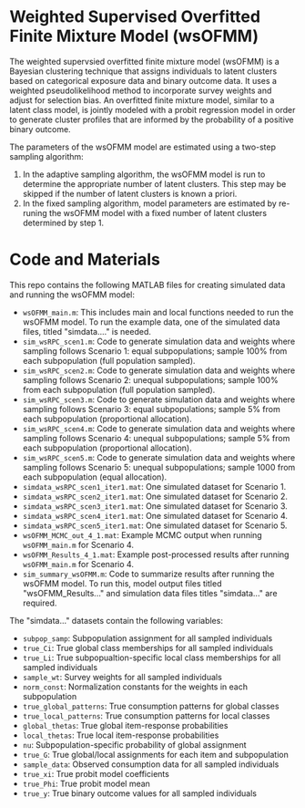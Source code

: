 # Weighted Supervised Overfitted Finite Mixture Model (wsOFMM)

The weighted supervsied overfitted finite mixture model (wsOFMM) is a Bayesian clustering technique that assigns individuals to latent clusters based on categorical exposure data and binary outcome data. It uses a weighted pseudolikelihood method to incorporate survey weights and adjust for selection bias. An overfitted finite mixture model, similar to a latent class model, is jointly modeled with a probit regression model in order to generate cluster profiles that are informed by the probability of a positive binary outcome.

The parameters of the wsOFMM model are estimated using a two-step sampling algorithm:

1. In the adaptive sampling algorithm, the wsOFMM model is run to determine the appropriate number of latent clusters. This step may be skipped if the number of latent clusters is known a priori.
2. In the fixed sampling algorithm, model parameters are estimated by re-runing the wsOFMM model with a fixed number of latent clusters determined by step 1.

# Code and Materials

This repo contains the following MATLAB files for creating simulated data and running the wsOFMM model:

- `wsOFMM_main.m`: This includes main and local functions needed to run the wsOFMM model. To run the example data, one of the simulated data files, titled "simdata...." is needed.
- `sim_wsRPC_scen1.m`: Code to generate simulation data and weights where sampling follows Scenario 1: equal subpopulations; sample 100\% from each subpopulation (full population sampled).
- `sim_wsRPC_scen2.m`: Code to generate simulation data and weights where sampling follows Scenario 2: unequal subpopulations; sample 100\% from each subpopulation (full population sampled).
- `sim_wsRPC_scen3.m`: Code to generate simulation data and weights where sampling follows Scenario 3: equal subpopulations; sample 5\% from each subpopulation (proportional allocation).
- `sim_wsRPC_scen4.m`: Code to generate simulation data and weights where sampling follows Scenario 4: unequal subpopulations; sample 5\% from each subpopulation (proportional allocation).
- `sim_wsRPC_scen5.m`: Code to generate simulation data and weights where sampling follows Scenario 5: unequal subpopulations; sample 1000 from each subpopulation (equal allocation).
- `simdata_wsRPC_scen1_iter1.mat`: One simulated dataset for Scenario 1.
- `simdata_wsRPC_scen2_iter1.mat`: One simulated dataset for Scenario 2.
- `simdata_wsRPC_scen3_iter1.mat`: One simulated dataset for Scenario 3.
- `simdata_wsRPC_scen4_iter1.mat`: One simulated dataset for Scenario 4.
- `simdata_wsRPC_scen5_iter1.mat`: One simulated dataset for Scenario 5.
- `wsOFMM_MCMC_out_4_1.mat`: Example MCMC output when running `wsOFMM_main.m` for Scenario 4.
- `wsOFMM_Results_4_1.mat`: Example post-processed results after running `wsOFMM_main.m` for Scenario 4.
- `sim_summary_wsOFMM.m`: Code to summarize results after running the wsOFMM model. To run this, model output files titled "wsOFMM_Results..." and simulation data files titles "simdata..." are required.

The "simdata..." datasets contain the following variables:
- `subpop_samp`: Subpopulation assignment for all sampled individuals
- `true_Ci`: True global class memberships for all sampled individuals
- `true_Li`: True subpopualtion-specific local class memberships for all sampled individuals
- `sample_wt`: Survey weights for all sampled individuals
- `norm_const`: Normalization constants for the weights in each subpopulation
- `true_global_patterns`: True consumption patterns for global classes
- `true_local_patterns`: True consumption patterns for local classes
- `global_thetas`: True global item-response probabilities
- `local_thetas`: True local item-response probabilities
- `nu`: Subpopulation-specific probability of global assignment
- `true_G`: True global/local assignments for each item and subpopulation
- `sample_data`: Observed consumption data for all sampled individuals
- `true_xi`: True probit model coefficients
- `true_Phi`: True probit model mean
- `true_y`: True binary outcome values for all sampled individuals
